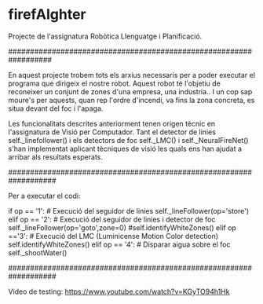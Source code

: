# firefAIghter

Projecte de l'assignatura Robòtica Llenguatge i Planificació.

##################################################################

En aquest projecte trobem tots els arxius necessaris per a poder executar el programa que dirigeix el nostre robot. Aquest robot té l'objetiu de reconeixer un conjunt de zones d'una empresa, una industria.. I un cop sap moure's per aquests, quan rep l'ordre d'incendi, va fins la zona concreta, es situa devant del foc i l'apaga.

Les funcionalitats descrites anteriorment tenen origen tècnic en l'assignatura de Visió per Computador. Tant el detector de linies self._linefollower() i els detectors de foc self._LMC() i self._NeuralFireNet() s'han implementat aplicant tècniques de visió les quals ens han ajudat a arribar als resultats esperats.

###################################################################

Per a executar el codi:

if op == '1': # Execució del seguidor de linies self._lineFollower(op='store') 
elif op == '2': # Execució del seguidor de linies i detector de foc self._lineFollower(op='goto',zone=0) #self.identifyWhiteZones() 
elif op =='3': # Execució del LMC (Luminicense Motion Color detection) self.identifyWhiteZones() 
elif op == '4': # Disparar aigua sobre el foc self._shootWater()

###################################################################

Video de testing:
https://www.youtube.com/watch?v=KGyTO94h1Hk
